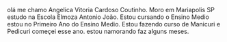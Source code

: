 olá me chamo Angelica Vitoria Cardoso Coutinho. 
Moro em Mariapolis SP estudo na Escola Elmoza Antonio João. 
Estou cursando o Ensino Medio estou no Primeiro Ano do Ensino Medio. 
Estou fazendo curso de Manicuri e Pedicuri começei esse ano.
estou namorando faz alguns meses.
